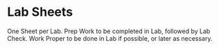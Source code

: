<!-- GitHub README.md -->
# Lab Sheets
One Sheet per Lab.
Prep Work to be completed in Lab, followed by Lab Check.
Work Proper to be done in Lab if possible, or later as necessary.
